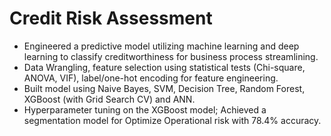 # Credit Risk Assessment
- Engineered a predictive model utilizing machine learning and deep learning to classify creditworthiness for business process streamlining.
- Data Wrangling, feature selection using statistical tests (Chi-square, ANOVA, VIF), label/one-hot encoding for feature engineering.
- Built model using Naive Bayes, SVM, Decision Tree, Random Forest, XGBoost (with Grid Search CV) and ANN.
- Hyperparameter tuning on the XGBoost model; Achieved a segmentation model for Optimize Operational risk with 78.4% accuracy.
